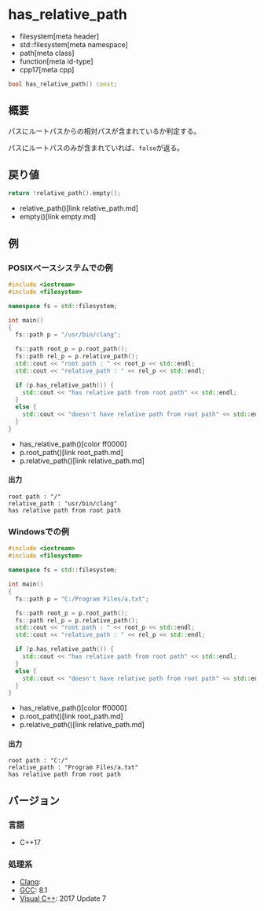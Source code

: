 # has_relative_path
* filesystem[meta header]
* std::filesystem[meta namespace]
* path[meta class]
* function[meta id-type]
* cpp17[meta cpp]

```cpp
bool has_relative_path() const;
```

## 概要
パスにルートパスからの相対パスが含まれているか判定する。

パスにルートパスのみが含まれていれば、`false`が返る。


## 戻り値
```cpp
return !relative_path().empty();
```
* relative_path()[link relative_path.md]
* empty()[link empty.md]


## 例
### POSIXベースシステムでの例
```cpp example
#include <iostream>
#include <filesystem>

namespace fs = std::filesystem;

int main()
{
  fs::path p = "/usr/bin/clang";

  fs::path root_p = p.root_path();
  fs::path rel_p = p.relative_path();
  std::cout << "root path : " << root_p << std::endl;
  std::cout << "relative_path : " << rel_p << std::endl;

  if (p.has_relative_path()) {
    std::cout << "has relative path from root path" << std::endl;
  }
  else {
    std::cout << "doesn't have relative path from root path" << std::endl;
  }
}
```
* has_relative_path()[color ff0000]
* p.root_path()[link root_path.md]
* p.relative_path()[link relative_path.md]

#### 出力
```
root path : "/"
relative_path : "usr/bin/clang"
has relative path from root path
```


### Windowsでの例
```cpp example
#include <iostream>
#include <filesystem>

namespace fs = std::filesystem;

int main()
{
  fs::path p = "C:/Program Files/a.txt";

  fs::path root_p = p.root_path();
  fs::path rel_p = p.relative_path();
  std::cout << "root path : " << root_p << std::endl;
  std::cout << "relative_path : " << rel_p << std::endl;

  if (p.has_relative_path()) {
    std::cout << "has relative path from root path" << std::endl;
  }
  else {
    std::cout << "doesn't have relative path from root path" << std::endl;
  }
}
```
* has_relative_path()[color ff0000]
* p.root_path()[link root_path.md]
* p.relative_path()[link relative_path.md]

#### 出力
```
root path : "C:/"
relative_path : "Program Files/a.txt"
has relative path from root path
```



## バージョン
### 言語
- C++17

### 処理系
- [Clang](/implementation.md#clang):
- [GCC](/implementation.md#gcc): 8.1
- [Visual C++](/implementation.md#visual_cpp): 2017 Update 7

